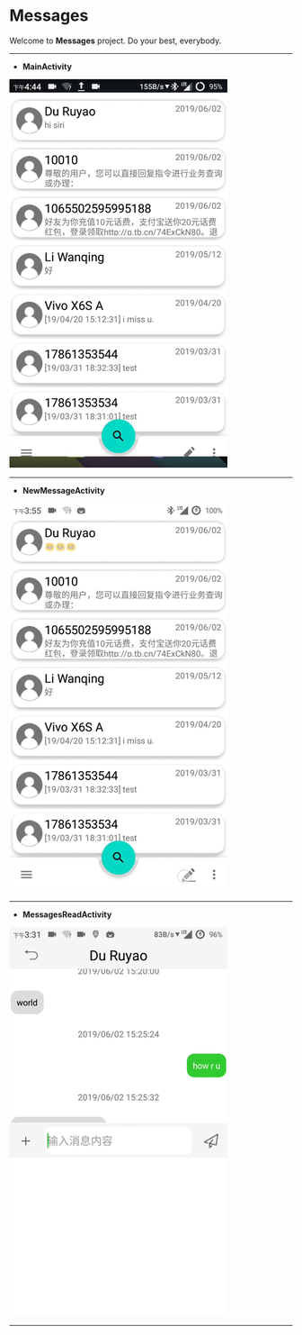 # Messages
Welcome to **Messages** project. Do your best, everybody.

---

- **MainActivity**

<img src="img/SessionsActivity.gif" width = "388" height = "690" alt="图片名称" />

---

- **NewMessageActivity**

<img src="img/NewMessageActivity.gif" width = "388" height = "690" alt="图片名称" />

---

- **MessagesReadActivity**

<img src="img/MessagesReadActivity.gif" width = "388" height = "690" alt="图片名称" />

---
